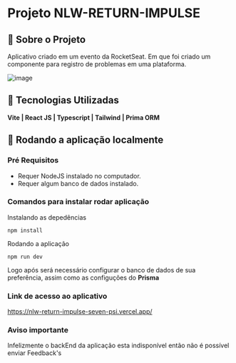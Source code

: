 # Projeto NLW-RETURN-IMPULSE

## 📄 Sobre o Projeto

Aplicativo criado em um evento da RocketSeat. Em que foi criado um componente para registro de problemas em uma plataforma.

![image](https://github.com/MauricioAndreolla/nlw-return-impulse/assets/44854911/ec4aa5bf-10b2-45dd-9fc0-eb8f2b4f96c7)

## 🔨 Tecnologias Utilizadas

 **Vite | React JS | Typescript | Tailwind | Prima ORM**

## 📍 Rodando a aplicação localmente

### Pré Requisitos 

- Requer NodeJS instalado no computador.
- Requer algum banco de dados instalado.

### Comandos para instalar rodar aplicação

Instalando as depedências
```
npm install
```
Rodando a aplicação

```
npm run dev
```
Logo após será necessário configurar o banco de dados de sua preferência, assim como as configuções do **Prisma**

### Link de acesso ao aplicativo

https://nlw-return-impulse-seven-psi.vercel.app/

### Aviso importante

Infelizmente o backEnd da aplicação esta indisponível então não é possível enviar Feedback's
